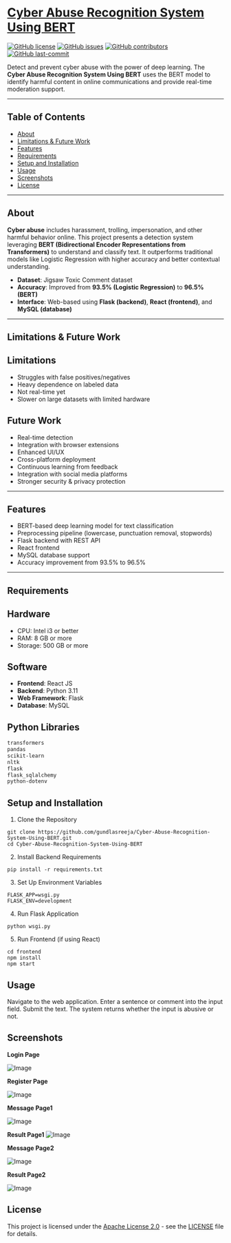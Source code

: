 # [Cyber Abuse Recognition System Using BERT](Cyber-Abuse-Recognition-System-Using-BERT)

[![GitHub license](https://img.shields.io/github/license/mounika1606/Cyber-Abuse-Recognition-System-Using-BERT)](LICENSE)  [![GitHub issues](https://img.shields.io/github/issues/mounika1606/Cyber-Abuse-Recognition-System-Using-BERT)]()  [![GitHub contributors](https://img.shields.io/github/contributors/mounika1606/Cyber-Abuse-Recognition-System-Using-BERT)]()  [![GitHub last-commit](https://img.shields.io/github/last-commit/mounika1606/Cyber-Abuse-Recognition-System-Using-BERT)]()

Detect and prevent cyber abuse with the power of deep learning. The **Cyber Abuse Recognition System Using BERT** uses the BERT model to identify harmful content in online communications and provide real-time moderation support.

---

## Table of Contents

- [About](#about)  
- [Limitations & Future Work](#limitations--future-work)  
- [Features](#features)  
- [Requirements](#requirements)  
- [Setup and Installation](#setup-and-installation)  
- [Usage](#usage)   
- [Screenshots](#screenshots)  
- [License](#license)  


---

## About

**Cyber abuse** includes harassment, trolling, impersonation, and other harmful behavior online. This project presents a detection system leveraging **BERT (Bidirectional Encoder Representations from Transformers)** to understand and classify text. It outperforms traditional models like Logistic Regression with higher accuracy and better contextual understanding.

- **Dataset**: Jigsaw Toxic Comment dataset  
- **Accuracy**: Improved from **93.5% (Logistic Regression)** to **96.5% (BERT)**  
- **Interface**: Web-based using **Flask (backend)**, **React (frontend)**, and **MySQL (database)**

---

## Limitations & Future Work

## Limitations

- Struggles with false positives/negatives  
- Heavy dependence on labeled data  
- Not real-time yet  
- Slower on large datasets with limited hardware

## Future Work

- Real-time detection  
- Integration with browser extensions  
- Enhanced UI/UX  
- Cross-platform deployment  
- Continuous learning from feedback  
- Integration with social media platforms  
- Stronger security & privacy protection

---

## Features

-  BERT-based deep learning model for text classification  
-  Preprocessing pipeline (lowercase, punctuation removal, stopwords)  
-  Flask backend with REST API  
-  React frontend  
-  MySQL database support  
-  Accuracy improvement from 93.5% to 96.5%

---

## Requirements

## Hardware

- CPU: Intel i3 or better  
- RAM: 8 GB or more  
- Storage: 500 GB or more  

## Software

- **Frontend**: React JS  
- **Backend**: Python 3.11  
- **Web Framework**: Flask  
- **Database**: MySQL  

## Python Libraries

```bash
transformers
pandas
scikit-learn
nltk
flask
flask_sqlalchemy
python-dotenv
```
## Setup and Installation
1. Clone the Repository
  ```
git clone https://github.com/gundlasreeja/Cyber-Abuse-Recognition-System-Using-BERT.git
cd Cyber-Abuse-Recognition-System-Using-BERT
```
2. Install Backend Requirements
```
pip install -r requirements.txt
```
3. Set Up Environment Variables
```
FLASK_APP=wsgi.py
FLASK_ENV=development
```
4. Run Flask Application
```
python wsgi.py
```
5. Run Frontend (if using React)
```
cd frontend
npm install
npm start
```
## Usage
Navigate to the web application.
Enter a sentence or comment into the input field.
Submit the text.
The system returns whether the input is abusive or not.

## Screenshots

**Login Page**

![Image](https://github.com/user-attachments/assets/bc177eed-c9fc-4049-8d6b-696c5b9e71cd)

**Register Page**

![Image](https://github.com/user-attachments/assets/902f9ebe-7e18-4025-8e04-36bdd2642c16)

**Message Page1**

![Image](https://github.com/user-attachments/assets/66ec9918-2925-4892-bb2b-0943952e38f1)


**Result Page1**
![Image](https://github.com/user-attachments/assets/28af8d88-6893-4296-9ff0-4eae4fba8ea4)

**Message Page2**

![Image](https://github.com/user-attachments/assets/412e34e1-a541-48ce-829f-cac5c553e797)

**Result Page2**

![Image](https://github.com/user-attachments/assets/c7c42717-1c4d-46fe-a319-89bd1cc4f289)

## License

This project is licensed under the [Apache License 2.0](LICENSE) - see the [LICENSE](LICENSE) file for details.
